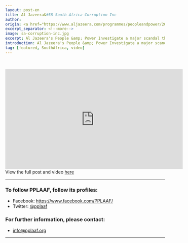 ```yaml
---
layout: post-en
title: Al Jazeera&#58 South Africa Corruption Inc
author: 
origin: <a href="https://www.aljazeera.com/programmes/peopleandpower/2018/03/south-africa-corruption-180327070433362.html" target="_blank">Al Jazeera's People and Power</a>
excerpt_separator: <!--more-->
image: sa-corruption-inc.jpg
excerpt: Al Jazeera's People &amp; Power Investigate a major scandal that exposes the corrupt relationship between business and politics in South Africa.
introduction: Al Jazeera's People &amp; Power Investigate a major scandal that exposes the corrupt relationship between business and politics in South Africa.
tag: [featured, SouthAfrica, video]
---
```


<iframe style="margin-top: 30px;" class="center-block" width="560" height="315" src="https://players.brightcove.net/665003303001/SJg0bzqkZ_default/index.html?videoId=5758901987001" frameborder="0" allowfullscreen></iframe>
View the full post and video <a href="https://www.aljazeera.com/programmes/peopleandpower/2018/03/south-africa-corruption-180327070433362.html" target="blank">here</a>

<br>

----------------------

### To follow PPLAAF, follow its profiles:
- Facebook: <https://www.facebook.com/PPLAAF/>
- Twitter: [@pplaaf](https://twitter.com/pplaaf)

### For further information, please contact:
- [info@pplaaf.org](mailto:info@pplaaf.org)



-----
